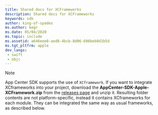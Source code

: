 ```yaml
---
title: Shared docs for XCFrameworks
description: Shared docs for XCFrameworks
keywords: sdk
author: king-of-spades
ms.author: kegr
ms.date: 05/04/2020
ms.topic: include
ms.assetid: a646eee8-aed8-4bcb-8d06-686beb8d1b5d
ms.tgt_pltfrm: apple
dev_langs:  
 - swift
 - objc
---
```


> [!NOTE]
> App Center SDK supports the use of `XCframework`. If you want to integrate XCframeworks into your project, download the **AppCenter-SDK-Apple-XCFramework.zip** from the [releases page](https://github.com/microsoft/appcenter-sdk-apple/releases) and unzip it. Resulting folder contents are not platform-specific, instead it contains XCframeworks for each module. They can be integrated the same way as usual frameworks, as described below.
